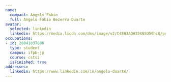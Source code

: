 ```yaml
---
name:
  compact: Angelo Fabio
  full: Angelo Fabio Bezerra Duarte
avatar:
  selected: linkedin
  linkedin: https://media.licdn.com/dms/image/v2/C4E03AQH35XNSU59hcQ/profile-displayphoto-shrink_800_800/profile-displayphoto-shrink_800_800/0/1644587890459?e=1732752000&v=beta&t=3QFCRbDXXmYfTEbIL4ol8UvX_WkCUsYYCBuufCJBTjM
occupations:
- id: 20041037086
  type: student
  campus: ifpb-jp
  course: cstsi
  isFinished: true
addresses:
  linkedin: https://www.linkedin.com/in/angelo-duarte/
---
```


